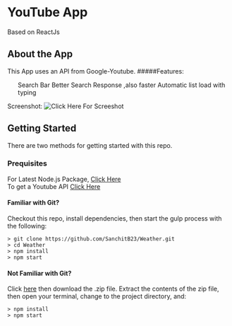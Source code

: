 # YouTube App

Based on ReactJs

## About the App

This App uses an API from Google-Youtube.
#####Features:
<ol>
  Search Bar
  Better Search Response ,also faster
  Automatic list load with typing
</ol>

Screenshot: ![Click Here For Screeshot](http://oi64.tinypic.com/33f9k60.jpg)

## Getting Started

There are two methods for getting started with this repo.

### Prequisites

For Latest Node.js Package, [Click Here](https://nodejs.org/en/)  
To get a Youtube API [Click Here](https://developers.google.com/youtube/v3/)

#### Familiar with Git?
Checkout this repo, install dependencies, then start the gulp process with the following:

```
> git clone https://github.com/SanchitB23/Weather.git
> cd Weather
> npm install
> npm start
```

#### Not Familiar with Git?
Click [here](https://github.com/SanchitB23/BookList/archive/master.zip) then download the .zip file.  Extract the contents of the zip file, then open your terminal, change to the project directory, and:

```
> npm install
> npm start
```
